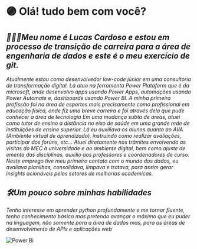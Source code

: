 # **🟣 Olá! tudo bem com você?**
## ***👨🏾‍💻Meu nome é Lucas Cardoso e estou em processo de transição de carreira para a área de engenharia de dados e este é o meu exercício de git.***

*Atualmente estou como desenvolvedor low-code júnior em uma consultoria de transformação digital. Lá atuo na ferramenta Power Plataform que é da microsoft, onde desenvolvo apps usando Power Apps, automações usando Power Automate e, dashboards usando Power BI.*
*A minha primeira profissão foi na área de esportes mais precisamente como profissional em educação física, onde fiz uma breve carreira e foi através dela que pude conhecer a área de tecnologia*
*Em uma mudança subta de áreas, atuei como tutor de ensino a distância no eixo de saúde em uma grande rede de instituições de ensino superior. Lá eu auxiliava os alunos quanto ao AVA (Ambiente virtual de aprendizado), instruindo como realizar avaliações, participar dos forúns, etc... Atuei diretamente nos trâmites envolvendo as visitas do MEC à universidade e ao ambiente digital, bem como ajuste de ementa das disciplinas, auxilio aos professores e coordenadores de curso.*
*Neste emprego tive meu primeiro contato com o mundo dos dados, eu avaliava planilhas, consolidava, limpava e tratava, para assim gerar insights acionáveis pelos setores de melhorias academicas.*

## ***🛠️Um pouco sobre minhas habilidades***
*Tenho interesse em aprender python profundamente e me tornar fluente, tenho conhecimento básico mas pretendo avançar o máximo que eu puder na linguagem, não somente para a área de dados mas, para as áreas de desenvolvimento de APIs e aplicações web*

![Power Bi](https://img.shields.io/badge/power_bi-F2C811?style=for-the-badge&logo=powerbi&logoColor=black)